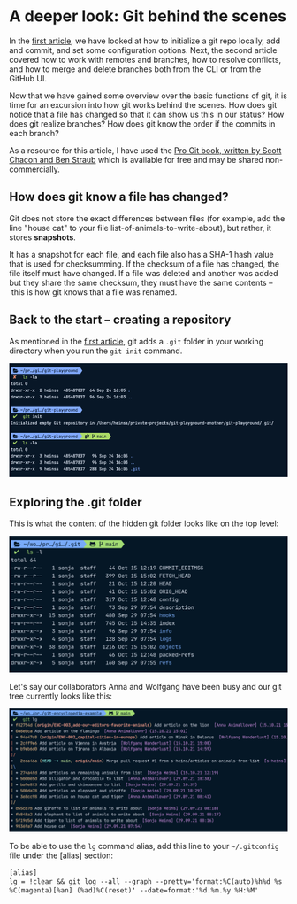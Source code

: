 # A deeper look: Git behind the scenes

In the [first article](https://dev.to/sheins/-a-practical-introduction-to-git-jumping-in-with-both-feet-2o56), we have looked at how to initialize a git repo locally, add and commit, and set some configuration options.
Next, the second article covered how to work with remotes and branches, how to resolve conflicts, and how to merge and delete branches both from the CLI or from the GitHub UI.

Now that we have gained some overview over the basic functions of git, it is time for an excursion into how git works behind the scenes. How does git notice that a file has changed so that it can show us this in our status? How does git realize branches? How does git know the order if the commits in each branch?

As a resource for this article, I have used the [Pro Git book, written by Scott Chacon and Ben Straub](https://git-scm.com/book/en/v2) which is available for free and may be shared non-commercially.

## How does git know a file has changed?

Git does not store the exact differences between files (for example, add the line "house cat" to your file list-of-animals-to-write-about), but rather, it stores **snapshots**.

It has a snapshot for each file, and each file also has a SHA-1 hash value that is used for checksumming. If the checksum of a file has changed, the file itself must have changed. If a file was deleted and another was added but they share the same checksum, they must have the same contents – this is how git knows that a file was renamed.

## Back to the start – creating a repository

As mentioned in the [first article](https://dev.to/sheins/-a-practical-introduction-to-git-jumping-in-with-both-feet-2o56), git adds a `.git` folder in your working directory when you run the `git init` command.

![Initializing the repository creates a hidden `.git` folder](initialize-git.png)

## Exploring the .git folder

This is what the content of the hidden git folder looks like on the top level:

![Contents of the hidden git folder at the top level](toplevel-hidden-git-folder.png)



Let's say our collaborators Anna and Wolfgang have been busy and our git tree currently looks like this:

![The current git tree](current-git-tree.png)

To be able to use the `lg` command alias, add this line to your `~/.gitconfig` file under the [alias] section:

```shell
[alias]
lg = !clear && git log --all --graph --pretty='format:%C(auto)%h%d %s  %C(magenta)[%an] (%ad)%C(reset)' --date=format:'%d.%m.%y %H:%M'
```
